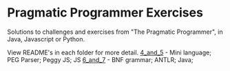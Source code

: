 # Pragmatic Programmer Exercises

Solutions to challenges and exercises from "The Pragmatic Programmer", in Java, Javascript or Python.

View README's in each folder for more detail.
[4_and_5](./4_and_5) - Mini language; PEG Parser; Peggy JS; JS 
[6_and_7](./6_and_7) - BNF grammar; ANTLR; Java; 

